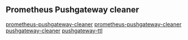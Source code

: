 ## Prometheus Pushgateway cleaner
[prometheus-pushgateway-cleaner](https://github.com/jorinvo/prometheus-pushgateway-cleaner)
[prometheus-pushgateway-cleaner](https://github.com/onuryilmaz/prometheus-pushgateway-cleaner)
[pushgateway-cleaner](https://github.com/PayU/pushgateway-cleaner)
[pushgateway-ttl](https://github.com/Yxnt/pushgateway-ttl)
